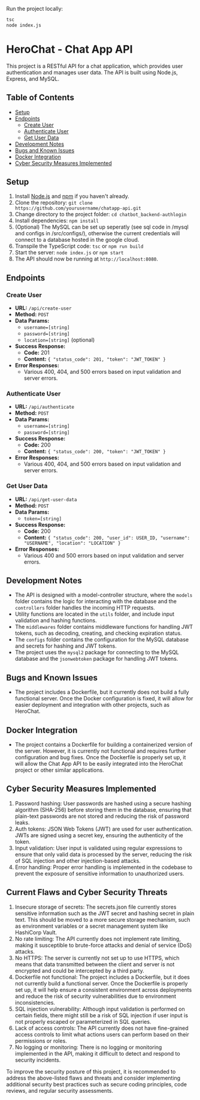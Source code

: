 Run the project locally:
```bash
tsc
node index.js  
```

# HeroChat - Chat App API

This project is a RESTful API for a chat application, which provides user authentication and manages user data. The API is built using Node.js, Express, and MySQL.

## Table of Contents

- [Setup](#setup)
- [Endpoints](#endpoints)
    - [Create User](#create-user)
    - [Authenticate User](#authenticate-user)
    - [Get User Data](#get-user-data)
- [Development Notes](#development-notes)
- [Bugs and Known Issues](#bugs-and-known-issues)
- [Docker Integration](#docker-integration)
- [Cyber Security Measures Implemented](#cyber-security-measure-implemented)

## Setup

1. Install [Node.js](https://nodejs.org/en/) and [npm](https://www.npmjs.com/get-npm) if you haven't already.
2. Clone the repository: `git clone https://github.com/yourusername/chatapp-api.git`
3. Change directory to the project folder: `cd chatbot_backend-authlogin`
4. Install dependencies: `npm install`
5. (Optional) The MySQL can be set up seperatly (see sql code in /mysql and configs in /src/configs/), otherwise the current credentials will connect to a database hosted in the google cloud.
7. Transpile the TypeScript code: `tsc` or `npm run build`
8. Start the server: `node index.js` or `npm start`
9. The API should now be running at `http://localhost:8080`.

## Endpoints

### Create User

- **URL:** `/api/create-user`
- **Method:** `POST`
- **Data Params:**
    - `username=[string]`
    - `password=[string]`
    - `location=[string]` (optional)
- **Success Response:**
    - **Code:** 201
    - **Content:** `{ "status_code": 201, "token": "JWT_TOKEN" }`
- **Error Responses:**
    - Various 400, 404, and 500 errors based on input validation and server errors.

### Authenticate User

- **URL:** `/api/authenticate`
- **Method:** `POST`
- **Data Params:**
    - `username=[string]`
    - `password=[string]`
- **Success Response:**
    - **Code:** 200
    - **Content:** `{ "status_code": 200, "token": "JWT_TOKEN" }`
- **Error Responses:**
    - Various 400, 404, and 500 errors based on input validation and server errors.

### Get User Data

- **URL:** `/api/get-user-data`
- **Method:** `POST`
- **Data Params:**
    - `token=[string]`
- **Success Response:**
    - **Code:** 200
    - **Content:** `{ "status_code": 200, "user_id": USER_ID, "username": "USERNAME", "location": "LOCATION" }`
- **Error Responses:**
    - Various 400 and 500 errors based on input validation and server errors.

## Development Notes

- The API is designed with a model-controller structure, where the `models` folder contains the logic for interacting with the database and the `controllers` folder handles the incoming HTTP requests.
- Utility functions are located in the `utils` folder, and include input validation and hashing functions.
- The `middlewares` folder contains middleware functions for handling JWT tokens, such as decoding, creating, and checking expiration status.
- The `configs` folder contains the configuration for the MySQL database and secrets for hashing and JWT tokens.
- The project uses the `mysql2` package for connecting to the MySQL database and the `jsonwebtoken` package for handling JWT tokens.

## Bugs and Known Issues

- The project includes a Dockerfile, but it currently does not build a fully functional server. Once the Docker configuration is fixed, it will allow for easier deployment and integration with other projects, such as HeroChat.

## Docker Integration

- The project contains a Dockerfile for building a containerized version of the server. However, it is currently not functional and requires further configuration and bug fixes. Once the Dockerfile is properly set up, it will allow the Chat App API to be easily integrated into the HeroChat project or other similar applications.

## Cyber Security Measures Implemented

1. Password hashing: User passwords are hashed using a secure hashing algorithm (SHA-256) before storing them in the database, ensuring that plain-text passwords are not stored and reducing the risk of password leaks.
2. Auth tokens: JSON Web Tokens (JWT) are used for user authentication. JWTs are signed using a secret key, ensuring the authenticity of the token.
3. Input validation: User input is validated using regular expressions to ensure that only valid data is processed by the server, reducing the risk of SQL injection and other injection-based attacks.
4. Error handling: Proper error handling is implemented in the codebase to prevent the exposure of sensitive information to unauthorized users.

## Current Flaws and Cyber Security Threats

1. Insecure storage of secrets: The secrets.json file currently stores sensitive information such as the JWT secret and hashing secret in plain text. This should be moved to a more secure storage mechanism, such as environment variables or a secret management system like HashiCorp Vault.
2. No rate limiting: The API currently does not implement rate limiting, making it susceptible to brute-force attacks and denial of service (DoS) attacks.
3. No HTTPS: The server is currently not set up to use HTTPS, which means that data transmitted between the client and server is not encrypted and could be intercepted by a third party.
4. Dockerfile not functional: The project includes a Dockerfile, but it does not currently build a functional server. Once the Dockerfile is properly set up, it will help ensure a consistent environment across deployments and reduce the risk of security vulnerabilities due to environment inconsistencies.
5. SQL injection vulnerability: Although input validation is performed on certain fields, there might still be a risk of SQL injection if user input is not properly escaped or parameterized in SQL queries.
6. Lack of access controls: The API currently does not have fine-grained access controls to limit what actions users can perform based on their permissions or roles.
7. No logging or monitoring: There is no logging or monitoring implemented in the API, making it difficult to detect and respond to security incidents.

To improve the security posture of this project, it is recommended to address the above-listed flaws and threats and consider implementing additional security best practices such as secure coding principles, code reviews, and regular security assessments.
